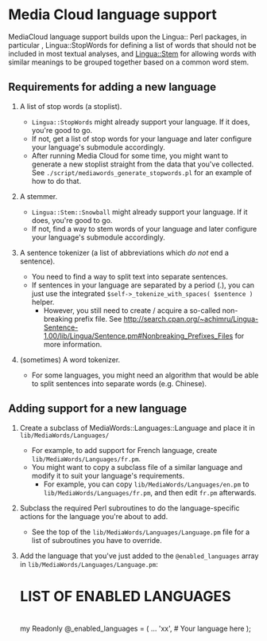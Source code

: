 Media Cloud language support
============================

MediaCloud language support builds upon the Lingua:: Perl packages, in particular , Lingua::StopWords for defining a list of words that should not be included in most textual analyses, and [Lingua::Stem](http://search.cpan.org/dist/Lingua-Stem/lib/Lingua/Stem.pod) for allowing words with similar meanings to be grouped together based on a common word stem.

Requirements for adding a new language
--------------------------------------

1. A list of stop words (a stoplist).

    * `Lingua::StopWords` might already support your language. If it does, you're good to go.
    * If not, get a list of stop words for your language and later configure your language's submodule accordingly.
    * After running Media Cloud for some time, you might want to generate a new stoplist straight from the data that you've collected. See `./script/mediawords_generate_stopwords.pl` for an example of how to do that.

2. A stemmer.

    * `Lingua::Stem::Snowball` might already support your language. If it does, you're good to go.
    * If not, find a way to stem words of your language and later configure your language's submodule accordingly.

3. A sentence tokenizer (a list of abbreviations which *do not* end a sentence).

	* You need to find a way to split text into separate sentences.
	* If sentences in your language are separated by a period (.), you can just use the integrated `$self->_tokenize_with_spaces( $sentence )` helper.
		* However, you still need to create / acquire a so-called non-breaking prefix file. See http://search.cpan.org/~achimru/Lingua-Sentence-1.00/lib/Lingua/Sentence.pm#Nonbreaking_Prefixes_Files for more information.

4. (sometimes) A word tokenizer.

    * For some languages, you might need an algorithm that would be able to split sentences into separate words (e.g. Chinese).

Adding support for a new language
---------------------------------

1. Create a subclass of MediaWords::Languages::Language and place it in `lib/MediaWords/Languages/`

    * For example, to add support for French language, create `lib/MediaWords/Languages/fr.pm`.
    * You might want to copy a subclass file of a similar language and modify it to suit your language's requirements.
    	* For example, you can copy `lib/MediaWords/Languages/en.pm` to `lib/MediaWords/Languages/fr.pm`, and then edit `fr.pm` afterwards.

2. Subclass the required Perl subroutines to do the language-specific actions for the language you're about to add.

    * See the top of the `lib/MediaWords/Languages/Language.pm` file for a list of subroutines you have to override.

3. Add the language that you've just added to the `@enabled_languages` array in `lib/MediaWords/Languages/Language.pm`:

	#
	# LIST OF ENABLED LANGUAGES
	#
	my Readonly @_enabled_languages = (
		...
		'xx',	# Your language here
	);
